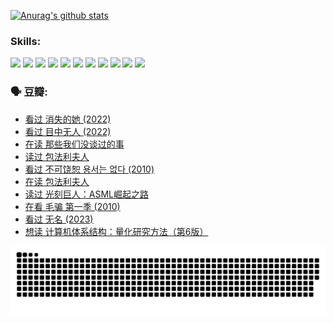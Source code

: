 
[![Anurag's github stats](https://github-readme-stats.vercel.app/api?username=w940853815)](https://github.com/anuraghazra/github-readme-stats)

### Skills:

<code><img height="32" src="https://cdn.jsdelivr.net/npm/simple-icons@v5/icons/python.svg"></code>
<code><img height="32" src="https://cdn.jsdelivr.net/npm/simple-icons@v5/icons/javascript.svg"></code>
<code><img height="32" src="https://cdn.jsdelivr.net/npm/simple-icons@v5/icons/django.svg"></code>
<code><img height="32" src="https://cdn.jsdelivr.net/npm/simple-icons@v5/icons/flask.svg"></code>
<code><img height="32" src="https://cdn.jsdelivr.net/npm/simple-icons@v5/icons/vuetify.svg"></code>
<code><img height="32" src="https://cdn.jsdelivr.net/npm/simple-icons@v5/icons/git.svg"></code>
<code><img height="32" src="https://cdn.jsdelivr.net/npm/simple-icons@v5/icons/docker.svg"></code>
<code><img height="32" src="https://cdn.jsdelivr.net/npm/simple-icons@v5/icons/postgresql.svg"></code>
<code><img height="32" src="https://cdn.jsdelivr.net/npm/simple-icons@v5/icons/elasticsearch.svg"></code>
<code><img height="32" src="https://cdn.jsdelivr.net/npm/simple-icons@v5/icons/macos.svg"></code>
<code><img height="32" src="https://cdn.jsdelivr.net/npm/simple-icons@v5/icons/linux.svg"></code>

### 🗣 豆瓣:

<!-- DOUBAN-ACTIVITIES:START -->
- [看过 消失的她‎ (2022)](https://www.douban.com/people/136069238/status/4303303080/?_i=89444986)
- [看过 目中无人‎ (2022)](https://www.douban.com/people/136069238/status/4302529146/?_i=89444986)
- [在读 那些我们没谈过的事](https://www.douban.com/people/136069238/status/4299558707/?_i=89444986)
- [读过 包法利夫人](https://www.douban.com/people/136069238/status/4299557101/?_i=89444986)
- [看过 不可饶恕 용서는 없다‎ (2010)](https://www.douban.com/people/136069238/status/4295155066/?_i=89444986)
- [在读 包法利夫人](https://www.douban.com/people/136069238/status/4284119119/?_i=89444986)
- [读过 光刻巨人：ASML崛起之路](https://www.douban.com/people/136069238/status/4284118319/?_i=89444986)
- [在看 毛骗 第一季‎ (2010)](https://www.douban.com/people/136069238/status/4283708106/?_i=89444986)
- [看过 无名‎ (2023)](https://www.douban.com/people/136069238/status/4280654210/?_i=89444986)
- [想读 计算机体系结构：量化研究方法（第6版）](https://www.douban.com/people/136069238/status/4278187754/?_i=89444986)
<!-- DOUBAN-ACTIVITIES:END -->


![Snake animation](https://raw.githubusercontent.com/w940853815/w940853815/output/github-contribution-grid-snake.svg)

<!--
**w940853815/w940853815** is a ✨ _special_ ✨ repository because its `README.md` (this file) appears on your GitHub profile.

Here are some ideas to get you started:

- 🔭 I’m currently working on ...
- 🌱 I’m currently learning ...
- 👯 I’m looking to collaborate on ...
- 🤔 I’m looking for help with ...
- 💬 Ask me about ...
- 📫 How to reach me: ...
- 😄 Pronouns: ...
- ⚡ Fun fact: ...
-->
